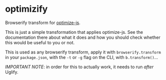 
# optimizify

Browserify transform for [optimize-js](https://github.com/nolanlawson/optimize-js).

This is just a simple transformation that applies optimize-js. See the documentation there about
what it does and how you should check whether this would be useful to you or not.

This is used as any browserify transform, apply it with `browserify.transform` in your
`package.json`, with the `-t` or `-g` flag on the CLI, with `b.transform()`…

_*IMPORTANT NOTE*_: in order for this to actually work, it needs to run _after_ Uglify.
